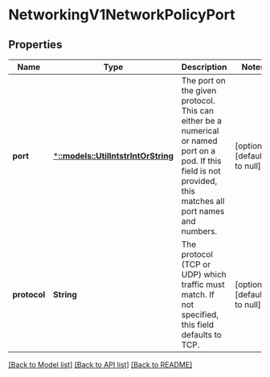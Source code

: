 # NetworkingV1NetworkPolicyPort

## Properties
Name | Type | Description | Notes
------------ | ------------- | ------------- | -------------
**port** | [***::models::UtilIntstrIntOrString**](io.k8s.apimachinery.pkg.util.intstr.IntOrString.md) | The port on the given protocol. This can either be a numerical or named port on a pod. If this field is not provided, this matches all port names and numbers. | [optional] [default to null]
**protocol** | **String** | The protocol (TCP or UDP) which traffic must match. If not specified, this field defaults to TCP. | [optional] [default to null]

[[Back to Model list]](../README.md#documentation-for-models) [[Back to API list]](../README.md#documentation-for-api-endpoints) [[Back to README]](../README.md)


